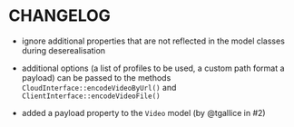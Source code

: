 CHANGELOG
=========

* ignore additional properties that are not reflected in the model classes
  during deserealisation

* additional options (a list of profiles to be used, a custom path format a
  payload) can be passed to the methods ``CloudInterface::encodeVideoByUrl()``
  and ``ClientInterface::encodeVideoFile()``

* added a payload property to the ``Video`` model (by @tgallice in #2)
